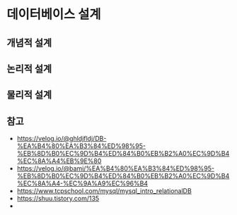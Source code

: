 # 데이터베이스 설계

## 개념적 설계

## 논리적 설계

## 물리적 설계

## 참고
- https://velog.io/@ghldjfldj/DB-%EA%B4%80%EA%B3%84%ED%98%95-%EB%8D%B0%EC%9D%B4%ED%84%B0%EB%B2%A0%EC%9D%B4%EC%8A%A4%EB%9E%80
- https://velog.io/@bami/%EA%B4%80%EA%B3%84%ED%98%95-%EB%8D%B0%EC%9D%B4%ED%84%B0%EB%B2%A0%EC%9D%B4%EC%8A%A4-%EC%9A%A9%EC%96%B4
- https://www.tcpschool.com/mysql/mysql_intro_relationalDB
- https://shuu.tistory.com/135
- 
